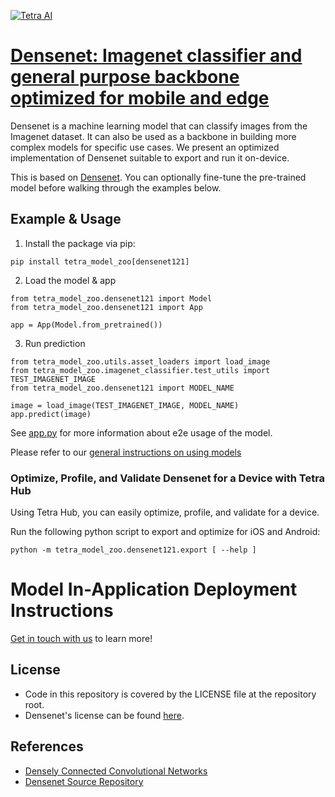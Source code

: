 [![Tetra AI](https://tetra.ai/img/logo.svg)](https://tetra.ai/)

# [Densenet: Imagenet classifier and general purpose backbone optimized for mobile and edge](https://pr-119.dl2059zyljmsx.amplifyapp.com/model-zoo/densenet121)

Densenet is a machine learning model that can classify images from the Imagenet dataset.
It can also be used as a backbone in building more complex models for specific use cases.
We present an optimized implementation of Densenet suitable to export and run it on-device.

This is based on [Densenet](https://github.com/pytorch/vision/blob/main/torchvision/models/densenet.py). You can optionally
fine-tune the pre-trained model before walking through the examples below.

## Example & Usage
1. Install the package via pip:
```
pip install tetra_model_zoo[densenet121]
```

2. Load the model & app
```
from tetra_model_zoo.densenet121 import Model
from tetra_model_zoo.densenet121 import App

app = App(Model.from_pretrained())
```

3. Run prediction
```
from tetra_model_zoo.utils.asset_loaders import load_image
from tetra_model_zoo.imagenet_classifier.test_utils import TEST_IMAGENET_IMAGE
from tetra_model_zoo.densenet121 import MODEL_NAME

image = load_image(TEST_IMAGENET_IMAGE, MODEL_NAME)
app.predict(image)
```

See [app.py](../imagenet_classifier/app.py#L49) for more information about e2e usage of the model.

Please refer to our [general instructions on using models](../../#tetra-model-zoo)

### Optimize, Profile, and Validate Densenet for a Device with Tetra Hub
Using Tetra Hub, you can easily optimize, profile, and validate  for a device.

Run the following python script to export and optimize for iOS and Android:
```
python -m tetra_model_zoo.densenet121.export [ --help ]
```

# Model In-Application Deployment Instructions
<a href="mailto:support@tetra.ai?subject=Request Access for Tetra Hub&body=Interest in using DenseNet121 in model zoo for deploying on-device.">Get in touch with us</a> to learn more!

## License
- Code in this repository is covered by the LICENSE file at the repository root.
- Densenet's license can be found [here](https://github.com/pytorch/vision/blob/main/LICENSE).

## References
* [Densely Connected Convolutional Networks](https://arxiv.org/abs/1608.06993)
* [Densenet Source Repository](https://github.com/pytorch/vision/blob/main/torchvision/models/densenet.py)

